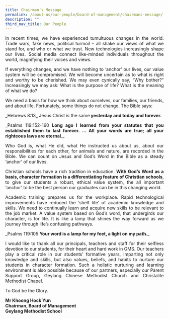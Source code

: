 ```yaml
---
title: Chairman's Message
permalink: /about-us/our-people/board-of-management/chairmans-message/
description: ""
third_nav_title: Our People
---
```

<p style="text-align: justify;">In recent times, we have experienced tumultuous changes in the world. Trade wars, fake news, political turmoil – all shake our views of what we stand for, and who or what we trust. New technologies increasingly shape our lives. Social media connect like-minded individuals throughout the world, magnifying their voices and views.  
  
</p><p style="text-align: justify;">If everything changes, and we have nothing to ‘anchor’ our lives, our value system will be compromised. We will become uncertain as to what is right and worthy to be cherished. We may even cynically say, “Why bother?” Increasingly we may ask: What is the purpose of life? What is the meaning of what we do?  
  
</p><p style="text-align: justify;">We need a basis for how we think about ourselves, our families, our friends, and about life. Fortunately, some things do not change. The Bible says:  
  

</p><p style="text-align: justify;"> _Hebrews 8:13_&nbsp;Jesus Christ is the same<b> yesterday and today and forever.</b>
   
</p><p style="text-align: justify;"> _Psalms 119:152-160&nbsp;<b>Long ago I learned from your statutes that you established them to last forever. … All your words are true; all your righteous laws are eternal.</b>_&nbsp;
  
</p><p style="text-align: justify;">Who God is, what He did, what He instructed us about us, about our responsibilities for each other, for animals and nature, are recorded in the Bible. We can count on Jesus and God’s Word in the Bible as a steady ‘anchor’ of our lives.  
  
</p><p style="text-align: justify;">Christian schools have a rich tradition in education.&nbsp;<b>With God’s Word as a basis, character formation is a differentiating feature of Christian schools</b>, to give our students a robust, ethical value system, the all important ‘anchor’ to be the best person our graduates can be in this changing world.  
  
</p><p style="text-align: justify;">Academic training prepares us for the workplace. Rapid technological improvements have reduced the ‘shelf life’ of academic knowledge and skills. We need to continually learn and acquire new skills to be relevant to the job market. A value system based on God’s word, that undergirds our character, is for life. It is like a lamp that shines the way forward as we journey through life’s confusing pathways.  
  

</p><p style="text-align: justify;">_Psalms 119:105&nbsp;<b>Your word is a lamp for my feet, a light on my path.</b>_

  
</p><p style="text-align: justify;">I would like to thank all our principals, teachers and staff for their selfless devotion to our students, for their heart and hard work in GMS. Our teachers play a critical role in our students’ formative years, imparting not only knowledge and skills, but also values, beliefs, and habits to nurture our students in character formation. Such a holistic nurturing and learning environment is also possible because of our partners, especially our Parent Support Group, Geylang Chinese Methodist Church and Christalite Methodist Chapel.  
  
</p><p style="text-align: justify;">To God be the Glory.  
  

<b>Mr Khoong Hock Yun<br>
Chairman, Board of Management <br>
	Geylang Methodist School</b></p>